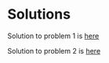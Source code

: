 # Solutions

Solution to problem 1 is [here](https://drive.google.com/drive/folders/18LpjcBe6rrH-LSwBcAKXUAMpHayF-Dg1?usp=drive_link)

Solution to problem 2 is [here](task5_2.pdf)
